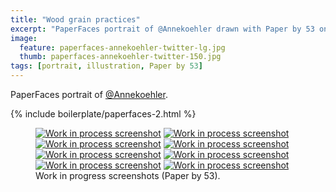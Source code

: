 ```yaml
---
title: "Wood grain practices"
excerpt: "PaperFaces portrait of @Annekoehler drawn with Paper by 53 on an iPad."
image: 
  feature: paperfaces-annekoehler-twitter-lg.jpg
  thumb: paperfaces-annekoehler-twitter-150.jpg
tags: [portrait, illustration, Paper by 53]
---
```


PaperFaces portrait of <a href="http://twitter.com/Annekoehler">@Annekoehler</a>.

{% include boilerplate/paperfaces-2.html %}

<figure class="half">
  <a href="{{ site.url }}/assets/images/paperfaces-annekoehler-process-1-lg.jpg"><img src="{{ site.url }}/assets/images/paperfaces-annekoehler-process-1-600.jpg" alt="Work in process screenshot"></a>
  <a href="{{ site.url }}/assets/images/paperfaces-annekoehler-process-2-lg.jpg"><img src="{{ site.url }}/assets/images/paperfaces-annekoehler-process-2-600.jpg" alt="Work in process screenshot"></a>
  <a href="{{ site.url }}/assets/images/paperfaces-annekoehler-process-3-lg.jpg"><img src="{{ site.url }}/assets/images/paperfaces-annekoehler-process-3-600.jpg" alt="Work in process screenshot"></a>
  <a href="{{ site.url }}/assets/images/paperfaces-annekoehler-process-4-lg.jpg"><img src="{{ site.url }}/assets/images/paperfaces-annekoehler-process-4-600.jpg" alt="Work in process screenshot"></a>
  <a href="{{ site.url }}/assets/images/paperfaces-annekoehler-process-5-lg.jpg"><img src="{{ site.url }}/assets/images/paperfaces-annekoehler-process-5-600.jpg" alt="Work in process screenshot"></a>
  <a href="{{ site.url }}/assets/images/paperfaces-annekoehler-process-6-lg.jpg"><img src="{{ site.url }}/assets/images/paperfaces-annekoehler-process-6-600.jpg" alt="Work in process screenshot"></a>
  <a href="{{ site.url }}/assets/images/paperfaces-annekoehler-process-7-lg.jpg"><img src="{{ site.url }}/assets/images/paperfaces-annekoehler-process-7-600.jpg" alt="Work in process screenshot"></a>
  <a href="{{ site.url }}/assets/images/paperfaces-annekoehler-process-8-lg.jpg"><img src="{{ site.url }}/assets/images/paperfaces-annekoehler-process-8-600.jpg" alt="Work in process screenshot"></a>
  <figcaption>Work in progress screenshots (Paper by 53).</figcaption>
</figure>
